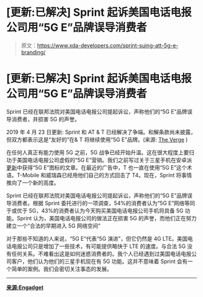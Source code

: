 # [更新:已解决] Sprint 起诉美国电话电报公司用“5G E”品牌误导消费者

> 原文：<https://www.xda-developers.com/sprint-suing-att-5g-e-branding/>

# [更新:已解决] Sprint 起诉美国电话电报公司用“5G E”品牌误导消费者

Sprint 已经在联邦法院对美国电话电报公司提起诉讼，声称他们的“5G E”品牌误导消费者，并损害 5G 的声誉。

2019 年 4 月 23 日更新: Sprint 和 AT & T 已经解决了争端。和解条款尚未披露，但双方都表示这是“友好的”在& T 将继续使用“5G E”品牌。(来源: [The Verge](https://www.theverge.com/2019/4/22/18511660/att-sprint-5ge-false-advertising-lawsuit-settlement) )

在任何人真正有能力使用 5G 之前，5G 战争已经开始升温。这在很大程度上要归功于美国电话电报公司虚假的“5G E”营销。我们之前写过关于三星手机在安卓派[更新](https://www.xda-developers.com/samsung-galaxy-s9-one-ui-android-pie-sprint-verizon/)中获得“5G E”图标的文章。在最近的广告中，T 也一直在使用“5G E”这个术语。T-Mobile 和威瑞森已经用他们自己的方式回击了 T4。现在，Sprint 将事情推向了一个新的高度。

Sprint 已经在联邦法院对美国电话电报公司提起诉讼，声称他们的“5G E”品牌误导消费者。根据 Sprint 委托进行的一项调查，54%的消费者认为“5G E”网络等同于或优于 5G，43%的消费者认为今天购买美国电话电报公司手机将具备 5G 功能。Sprint 认为，美国电话电报公司的做法正在损害 5G 的声誉，而他们正在努力建立一个“合法的早期进入 5G 网络空间”

对于那些不知道的人来说，“5G E”代表“5G 演进”，但它仍然是 4G LTE。美国电话电报公司只是增加了一些技术，有可能提供略快于 LTE 的速度。与合法 5G 没有任何关系。不难看出这是如何迷惑消费者的。我个人已经遇到过美国电话电报公司客户，他们认为他们的三星手机现在有 5G 功能。这并不意味着 Sprint 会有一个简单的案例。我们会密切关注事态的发展。

* * *

[**来源:Engadget**](https://www.engadget.com/2019/02/08/att-5g-sprint-lawsuit/)